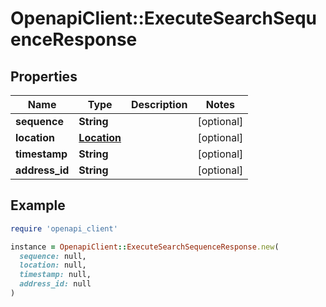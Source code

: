 # OpenapiClient::ExecuteSearchSequenceResponse

## Properties

| Name | Type | Description | Notes |
| ---- | ---- | ----------- | ----- |
| **sequence** | **String** |  | [optional] |
| **location** | [**Location**](Location.md) |  | [optional] |
| **timestamp** | **String** |  | [optional] |
| **address_id** | **String** |  | [optional] |

## Example

```ruby
require 'openapi_client'

instance = OpenapiClient::ExecuteSearchSequenceResponse.new(
  sequence: null,
  location: null,
  timestamp: null,
  address_id: null
)
```

